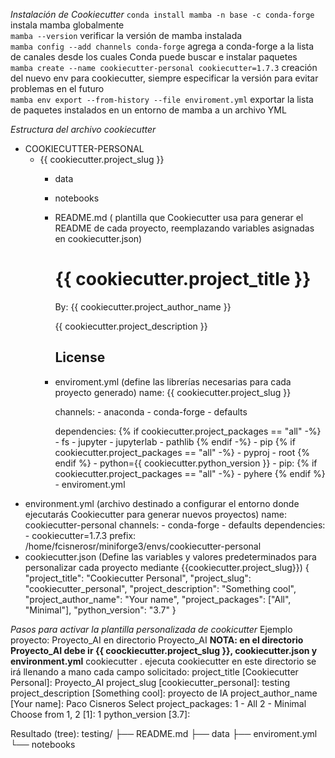 _Instalación de Cookiecutter_ 
`conda install mamba -n base -c conda-forge`    instala mamba globalmente  
`mamba --version`                               verificar la versión de mamba instalada  
`mamba config --add channels conda-forge`       agrega a conda-forge a la lista de canales desde los cuales Conda puede buscar e instalar paquetes  
`mamba create --name cookiecutter-personal cookiecutter=1.7.3`    creación del nuevo env para cookiecutter, siempre especificar la versión para evitar problemas en el futuro  
`mamba env export --from-history --file enviroment.yml` exportar la lista de paquetes instalados en un entorno de mamba a un archivo YML  

_Estructura del archivo cookiecutter_
- COOKIECUTTER-PERSONAL
    - {{ cookiecutter.project_slug }}
        - data
        - notebooks
        - README.md ( plantilla que Cookiecutter usa para generar el README de cada proyecto, reemplazando variables asignadas en cookiecutter.json)
             # {{ cookiecutter.project_title }}

            By: {{ cookiecutter.project_author_name }}

            {{ cookiecutter.project_description }}

            ## License
        - enviroment.yml (define las librerías necesarias para cada proyecto generado)
            name: {{ cookiecutter.project_slug }}

            channels:
              - anaconda
              - conda-forge
              - defaults

            dependencies:
            {% if cookiecutter.project_packages == "all" -%}
              - fs
              - jupyter
              - jupyterlab
              - pathlib
            {% endif -%}
              - pip
            {% if cookiecutter.project_packages == "all" -%}
              - pyproj
              - root
            {% endif %}
              - python={{ cookiecutter.python_version }}
              - pip:
                {% if cookiecutter.project_packages == "all" -%}
                  - pyhere
                {% endif %}
                - enviroment.yml
- environment.yml (archivo destinado a configurar el entorno donde ejecutarás Cookiecutter para generar nuevos proyectos)
    name: cookiecutter-personal
    channels:
      - conda-forge
      - defaults
    dependencies:
      - cookiecutter=1.7.3
    prefix: /home/fcisnerosr/miniforge3/envs/cookiecutter-personal
- cookiecutter.json (Define las variables y valores predeterminados para personalizar cada proyecto mediante {{cookiecutter.project_slug}})
    {
      "project_title": "Cookiecutter Personal",
      "project_slug": "cookiecutter_personal",
      "project_description": "Something cool",
      "project_author_name": "Your name",
      "project_packages": ["All", "Minimal"],
      "python_version": "3.7"
    }

_Pasos para activar la plantilla personalizada de cookicutter_
Ejemplo proyecto: Proyecto_AI en directorio Proyecto_AI
**NOTA: en el directorio Proyecto_AI debe ir {{ coockiecutter.project_slug }}, cookiecutter.json y environment.yml**
cookiecutter .          ejecuta cookiecutter en este directorio
se irá llenando a mano cada campo solicitado: 
project_title [Cookiecutter Personal]: Proyecto_AI
project_slug [cookiecutter_personal]: testing
project_description [Something cool]: proyecto de IA
project_author_name [Your name]: Paco Cisneros
Select project_packages:
1 - All
2 - Minimal
Choose from 1, 2 [1]: 1
python_version [3.7]: 

Resultado (tree):
    testing/
    ├── README.md
    ├── data
    ├── enviroment.yml
    └── notebooks


